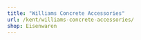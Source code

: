 ```yaml
---
title: "Williams Concrete Accessories"
url: /kent/williams-concrete-accessories/
shop: Eisenwaren
---
```

